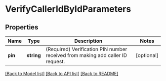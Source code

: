 # VerifyCallerIdByIdParameters

## Properties
Name | Type | Description | Notes
------------ | ------------- | ------------- | -------------
**pin** | **string** | (Required)  Verification PIN number received from making add caller ID request. | [optional] 

[[Back to Model list]](../../README.md#documentation-for-models) [[Back to API list]](../../README.md#documentation-for-api-endpoints) [[Back to README]](../../README.md)


